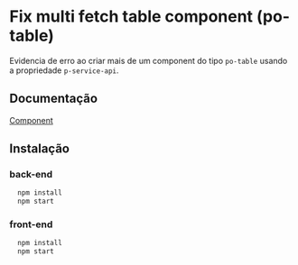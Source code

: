 
# Fix multi fetch table component (po-table)

Evidencia de erro ao criar mais de um component do tipo `po-table` usando a propriedade `p-service-api`.



## Documentação

[Component <po-table>](https://po-ui.io/documentation/po-table)


## Instalação

### back-end

```bash
  npm install
  npm start
```
    
### front-end

```bash
  npm install
  npm start
```
